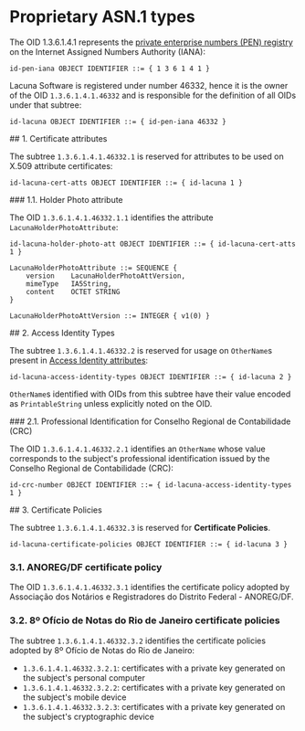 ﻿# Proprietary ASN.1 types

The OID 1.3.6.1.4.1 represents the [private enterprise numbers (PEN) registry](https://www.iana.org/assignments/enterprise-numbers) on the Internet Assigned Numbers Authority (IANA):

```
id-pen-iana OBJECT IDENTIFIER ::= { 1 3 6 1 4 1 }
```

Lacuna Software is registered under number 46332, hence it is the owner of the OID `1.3.6.1.4.1.46332` and is responsible for the definition of all OIDs under that subtree:

```
id-lacuna OBJECT IDENTIFIER ::= { id-pen-iana 46332 }
```

<a name="cert-atts" />
## 1. Certificate attributes

The subtree `1.3.6.1.4.1.46332.1` is reserved for attributes to be used on X.509 attribute certificates:

```
id-lacuna-cert-atts OBJECT IDENTIFIER ::= { id-lacuna 1 }
```

<a name="holder-photo-att" />
### 1.1. Holder Photo attribute

The OID `1.3.6.1.4.1.46332.1.1` identifies the attribute `LacunaHolderPhotoAttribute`:

```
id-lacuna-holder-photo-att OBJECT IDENTIFIER ::= { id-lacuna-cert-atts 1 }
 
LacunaHolderPhotoAttribute ::= SEQUENCE {
    version    LacunaHolderPhotoAttVersion,
    mimeType   IA5String,
    content    OCTET STRING
}
 
LacunaHolderPhotoAttVersion ::= INTEGER { v1(0) }
```

<a name="access-identity-types" />
## 2. Access Identity Types

The subtree `1.3.6.1.4.1.46332.2` is reserved for usage on `OtherName`s present in [Access Identity attributes](https://tools.ietf.org/html/rfc5755#section-4.4.2):

```
id-lacuna-access-identity-types OBJECT IDENTIFIER ::= { id-lacuna 2 }
```

`OtherName`s identified with OIDs from this subtree have their value encoded as `PrintableString` unless explicitly noted on the OID.

<a name="crc-number" />
### 2.1. Professional Identification for Conselho Regional de Contabilidade (CRC)

The OID `1.3.6.1.4.1.46332.2.1` identifies an `OtherName` whose value corresponds to the subject's professional identification issued by
the Conselho Regional de Contabilidade (CRC):

```
id-crc-number OBJECT IDENTIFIER ::= { id-lacuna-access-identity-types 1 }
```

<a name="certificate-policies" />
## 3. Certificate Policies

The subtree `1.3.6.1.4.1.46332.3` is reserved for **Certificate Policies**.

```
id-lacuna-certificate-policies OBJECT IDENTIFIER ::= { id-lacuna 3 }
```

### 3.1. ANOREG/DF certificate policy

The OID `1.3.6.1.4.1.46332.3.1` identifies the certificate policy adopted by Associação dos Notários e Registradores do Distrito Federal - ANOREG/DF.

### 3.2. 8º Ofício de Notas do Rio de Janeiro certificate policies

The subtree `1.3.6.1.4.1.46332.3.2` identifies the certificate policies adopted by 8º Ofício de Notas do Rio de Janeiro:

* `1.3.6.1.4.1.46332.3.2.1`: certificates with a private key generated on the subject's personal computer
* `1.3.6.1.4.1.46332.3.2.2`: certificates with a private key generated on the subject's mobile device
* `1.3.6.1.4.1.46332.3.2.3`: certificates with a private key generated on the subject's cryptographic device
